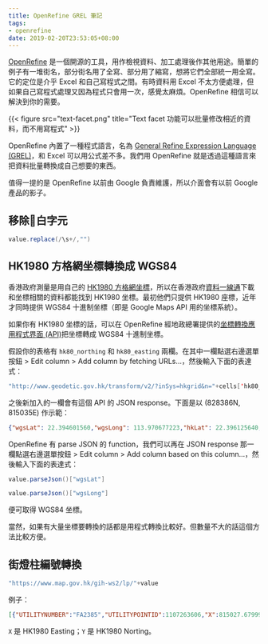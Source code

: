 ```yaml
---
title: OpenRefine GREL 筆記
tags:
- openrefine
date: 2019-02-20T23:53:05+08:00
---
```



[OpenRefine](http://openrefine.org/) 是一個開源的工具，用作檢視資料、加工處理後作其他用途。簡單的例子有一堆街名，部分街名用了全寫、部分用了縮寫，想將它們全部統一用全寫。它的定位是介乎 Excel 和自己寫程式之間。有時資料用 Excel 不太方便處理，但如果自己寫程式處理又因為程式只會用一次，感覺太麻煩。OpenRefine 相信可以解決到你的需要。

{{< figure src="text-facet.png" title="Text facet 功能可以批量修改相近的資料，而不用寫程式" >}}

OpenRefine 內置了一種程式語言，名為 [General Refine Expression Language (GREL)](https://github.com/OpenRefine/OpenRefine/wiki/General-Refine-Expression-Language)，和 Excel 可以用公式差不多。我們用 OpenRefine 就是透過這種語言來把資料批量轉換成自己想要的東西。

值得一提的是 OpenRefine 以前由 Google 負責維護，所以介面會有以前 Google 產品的影子。

<!--more-->

## 移除𥤧白字元

```java
value.replace(/\s+/,"")
```

## HK1980 方格網坐標轉換成 WGS84

香港政府測量是用自己的 [HK1980 方格網坐標](https://www.geodetic.gov.hk/tc/gi/refdoc.htm)，所以在香港政府[資料一線通](https://data.gov.hk/tc/)下載和坐標相關的資料都能找到 HK1980 坐標。最初他們只提供 HK1980 座標，近年才同時提供 WGS84 十進制坐標（即是 Google Maps API 用的坐標系統）。

如果你有 HK1980 坐標的話，可以在 OpenRefine 經地政總署提供的[坐標轉換應用程式界面 (API)](https://data.gov.hk/tc-data/dataset/hk-landsd-openmap-coordinates-transformation-api)把坐標轉成 WGS84 十進制坐標。

假設你的表格有 `hk80_northing` 和 `hk80_easting` 兩欄。在其中一欄點選右邊選單按鈕 > Edit column > Add column by fetching URLs...，然後輸入下面的表達式：

```java
"http://www.geodetic.gov.hk/transform/v2/?inSys=hkgrid&n="+cells['hk80_northing'].value+"&e="+cells['hk80_easting'].value
```

之後新加入的一欄會有這個 API 的 JSON response。下面是以 (828386N, 815035E) 作示範：

```json
{"wgsLat": 22.394601560,"wgsLong": 113.970677223,"hkLat": 22.396125640,"hkLong": 113.968227240,"utmGridZone": "49Q","utmGridE": 805878,"utmGridN": 2479527,"utmRefZone": "49Q-HE","utmRefE": "058","utmRefN": "795"}
```

OpenRefine 有 parse JSON 的 function，我們可以再在 JSON response 那一欄點選右邊選單按鈕 > Edit column > Add column based on this column...，然後輸入下面的表達式：

```java
value.parseJson()["wgsLat"]
```

```java
value.parseJson()["wgsLong"]
```

便可取得 WGS84 坐標。

當然，如果有大量坐標要轉換的話都是用程式轉換比較好。但數量不大的話這個方法比較方便。

## 街燈柱編號轉換

```java
"https://www.map.gov.hk/gih-ws2/lp/"+value
```

例子：

```json
[{"UTILITYNUMBER":"FA2385","UTILITYPOINTID":1107263606,"X":815027.67999,"Y":829842.619999999,"NAME":"Tuen Mun","NAME_C":"屯門"}]
```

`X` 是 HK1980 Easting；`Y` 是 HK1980 Norting。
